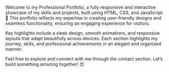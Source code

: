 
Welcome to my Professional Portfolio, a fully responsive and interactive showcase of my skills and projects, built using HTML, CSS, and JavaScript. 🚀 This portfolio reflects my expertise in creating user-friendly designs and seamless functionality, ensuring an engaging experience for visitors.

Key highlights include a sleek design, smooth animations, and responsive layouts that adapt beautifully across devices. Each section highlights my journey, skills, and professional achievements in an elegant and organized manner.

Feel free to explore and connect with me through the contact section. Let’s build something amazing together! 😊







